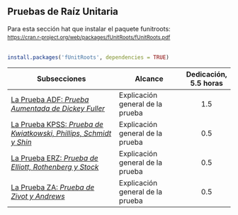 ## Pruebas de Raíz Unitaria

Para esta sección hat que instalar el paquete funitroots:
<a href="http://www.youtube.com/watch?feature=player_embedded&v=6eu-mLKVcOw" target="_blank"></a><sub><br>https://cran.r-project.org/web/packages/fUnitRoots/fUnitRoots.pdf</sub><br><br></div>
  
``` r
install.packages('fUnitRoots', dependencies = TRUE)
```

| Subsecciones                                                                                        | Alcance                                                              | Dedicación,<br>5.5 horas  | 
|-----------------------------------------------------------------------------------------------------|----------------------------------------------------------------------|:-------------------------:|
| [La Prueba ADF: _Prueba Aumentada de Dickey Fuller_](Section01/WhatIsLTWB)                          | Explicación general de la prueba                                     |             1.5           | 
| [La Prueba KPSS: _Prueba de Kwiatkowski, Phillips, Schmidt y Shin_](Section01/Requirement)          | Explicación general de la prueba                                     |             0.5           |   
| [La Prueba ERZ: _Prueba de Elliott, Rothenberg y Stock_](Section01/Requirement)                     | Explicación general de la prueba                                     |             0.5           |  
| [La Prueba ZA: _Prueba de Zivot y Andrews_](Section01/CaseStudy)                                    | Explicación general de la prueba                                     |             0.5           |       


